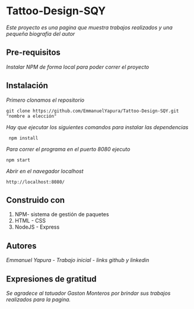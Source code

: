 # Tattoo-Design-SQY

*Este proyecto es una pagina que muestra trabajos realizados y una pequeña biografia del autor*

## Pre-requisitos

*Instalar NPM de forma local para poder correr el proyecto*

## Instalación

*Primero clonamos el repositorio*

``` 
git clone https://github.com/EmmanuelYapura/Tattoo-Design-SQY.git "nombre a elección" 
```

*Hay que ejecutar los siguientes comandos para instalar las dependencias*

```
 npm install 
 ```

*Para correr el programa en el puerto 8080 ejecuto*

``` 
npm start 
```

*Abrir en el navegador localhost*

``` 
http://localhost:8080/ 
```

## Construido con

1. NPM- sistema de gestión de paquetes
2. HTML - CSS
3. NodeJS - Express

## Autores

*Emmanuel Yapura - Trabajo inicial - links github y linkedin*

## Expresiones de gratitud

*Se agradece al tatuador Gaston Monteros por brindar sus trabajos realizados para la pagina.*
